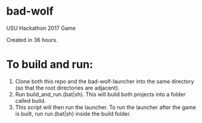 # bad-wolf
USU Hackathon 2017 Game

Created in 36 hours.

# To build and run:
1. Clone both this repo and the bad-wolf-launcher into the same directory (so that the root directories are adjacent).
2. Run build_and_run.(bat|sh). This will build both projects into a folder called build.
3. This script will then run the launcher. To run the launcher after the game is built, run run.(bat|sh) inside the build folder.
